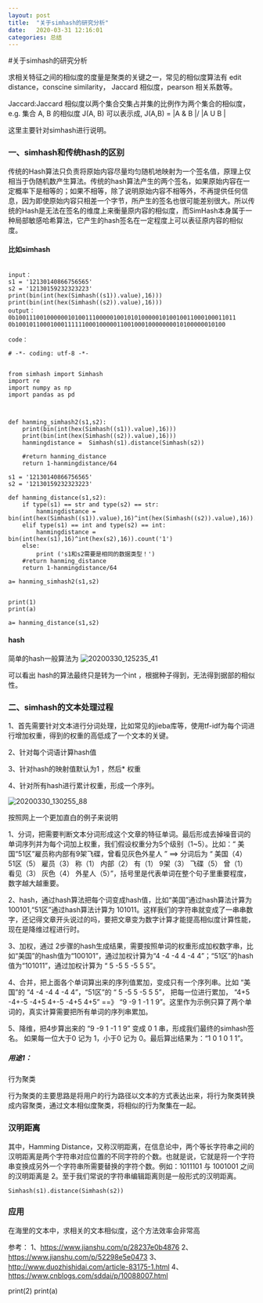 ```yaml
---
layout: post
title:  "关于simhash的研究分析"
date:   2020-03-31 12:16:01
categories: 总结
---
```


#关于simhash的研究分析

求相关特征之间的相似度的度量是聚类的关键之一，常见的相似度算法有 edit distance，conscine similarity， Jaccard 相似度，pearson 相关系数等。

Jaccard:Jaccard 相似度以两个集合交集占并集的比例作为两个集合的相似度，e.g. 集合 A, B 的相似度 J(A, B) 可以表示成, J(A,B) = |A & B |/ |A  U  B |

这里主要针对simhash进行说明。

### 一、simhash和传统hash的区别
传统的Hash算法只负责将原始内容尽量均匀随机地映射为一个签名值，原理上仅相当于伪随机数产生算法。传统的hash算法产生的两个签名，如果原始内容在一定概率下是相等的；如果不相等，除了说明原始内容不相等外，不再提供任何信息，因为即使原始内容只相差一个字节，所产生的签名也很可能差别很大。所以传统的Hash是无法在签名的维度上来衡量原内容的相似度，而SimHash本身属于一种局部敏感哈希算法，它产生的hash签名在一定程度上可以表征原内容的相似度。

#### 比如simhash

```

input：
s1 = '12130140866756565'
s2 = '12130159232323223'
print(bin(int(hex(Simhash((s1)).value),16)))
print(bin(int(hex(Simhash((s2)).value),16)))
output：
0b100111001000000101001110000010010101000001010010011000100011011
0b100101100010001111110001000001100100010000000010100000010100

code：

# -*- coding: utf-8 -*-


from simhash import Simhash
import re
import numpy as np
import pandas as pd



def hanming_simhash2(s1,s2):
    print(bin(int(hex(Simhash((s1)).value),16)))
    print(bin(int(hex(Simhash((s2)).value),16)))
    hanmingdistance =  Simhash(s1).distance(Simhash(s2))

    #return hanming_distance
    return 1-hanmingdistance/64

s1 = '12130140866756565'
s2 = '12130159232323223'

def hanming_distance(s1,s2):
    if type(s1) == str and type(s2) == str:
        hanmingdistance = bin(int(hex(Simhash((s1)).value),16)^int(hex(Simhash((s2)).value),16)).count('1')
    elif type(s1) == int and type(s2) == int:
        hanmingdistance = bin(int(hex(s1),16)^int(hex(s2),16)).count('1')
    else:
        print ('s1和s2需要是相同的数据类型！')
    #return hanming_distance
    return 1-hanmingdistance/64

a= hanming_simhash2(s1,s2)


print(1)
print(a)

a= hanming_distance(s1,s2)
```

#### hash
简单的hash一般算法为
![20200330_125235_41](https://raw.githubusercontent.com/maolilai/maolilai.github.io/master/_posts/image/20200330_125235_41.png)

可以看出 hash的算法最终只是转为一个int ，根据种子得到，无法得到据部的相似性。


### 二、simhash的文本处理过程
1、首先需要针对文本进行分词处理，比如常见的jieba库等，使用tf-idf为每个词进行增加权重，得到的权重的高低成了一个文本的关键。

2、针对每个词语计算hash值

3、针对hash的映射值默认为1 ，然后* 权重

4、针对所有hash进行累计权重，形成一个序列。

![20200330_130255_88](https://raw.githubusercontent.com/maolilai/maolilai.github.io/master/_posts/image/20200330_130255_88.png)

按照网上一个更加直白的例子来说明

1、分词，把需要判断文本分词形成这个文章的特征单词。最后形成去掉噪音词的单词序列并为每个词加上权重，我们假设权重分为5个级别（1~5）。比如：“ 美国“51区”雇员称内部有9架飞碟，曾看见灰色外星人 ” ==> 分词后为 “ 美国（4） 51区（5） 雇员（3） 称（1） 内部（2） 有（1） 9架（3） 飞碟（5） 曾（1） 看见（3） 灰色（4） 外星人（5）”，括号里是代表单词在整个句子里重要程度，数字越大越重要。

2、hash，通过hash算法把每个词变成hash值，比如“美国”通过hash算法计算为 100101,“51区”通过hash算法计算为 101011。这样我们的字符串就变成了一串串数字，还记得文章开头说过的吗，要把文章变为数字计算才能提高相似度计算性能，现在是降维过程进行时。

3、加权，通过 2步骤的hash生成结果，需要按照单词的权重形成加权数字串，比如“美国”的hash值为“100101”，通过加权计算为“4 -4 -4 4 -4 4”；“51区”的hash值为“101011”，通过加权计算为 “ 5 -5 5 -5 5 5”。

4、合并，把上面各个单词算出来的序列值累加，变成只有一个序列串。比如 “美国”的 “4 -4 -4 4 -4 4”，“51区”的 “ 5 -5 5 -5 5 5”， 把每一位进行累加， “4+5 -4+-5 -4+5 4+-5 -4+5 4+5” ==》 “9 -9 1 -1 1 9”。这里作为示例只算了两个单词的，真实计算需要把所有单词的序列串累加。

5、降维，把4步算出来的 “9 -9 1 -1 1 9” 变成 0 1 串，形成我们最终的simhash签名。 如果每一位大于0 记为 1，小于0 记为 0。最后算出结果为：“1 0 1 0 1 1”。


##### 用途1：
行为聚类

行为聚类的主要思路是将用户的行为路径以文本的方式表达出来，将行为聚类转换成内容聚类，通过文本相似度聚类，将相似的行为聚集在一起。

### 汉明距离
其中，Hamming Distance，又称汉明距离，在信息论中，两个等长字符串之间的汉明距离是两个字符串对应位置的不同字符的个数。也就是说，它就是将一个字符串变换成另外一个字符串所需要替换的字符个数。例如：1011101 与 1001001 之间的汉明距离是 2。至于我们常说的字符串编辑距离则是一般形式的汉明距离。

```
Simhash(s1).distance(Simhash(s2))
```

### 应用
在海里的文本中，求相关的文本相似度，这个方法效率会非常高




参考：
1、https://www.jianshu.com/p/28237e0b4876
2、https://www.jianshu.com/p/52298e5e0473
3、http://www.duozhishidai.com/article-83175-1.html
4、https://www.cnblogs.com/sddai/p/10088007.html


print(2)
print(a)
